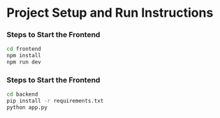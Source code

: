 # Project Setup and Run Instructions

### Steps to Start the Frontend
```bash
cd frontend
npm install
npm run dev
```


### Steps to Start the Frontend
```bash
cd backend
pip install -r requirements.txt
python app.py



